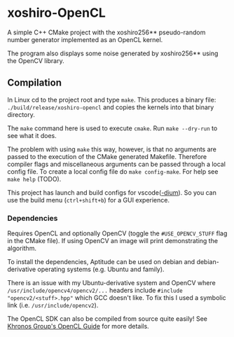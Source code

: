 # xoshiro-OpenCL

A simple C++ CMake project with the xoshiro256** pseudo-random number generator implemented as an OpenCL kernel.

The program also displays some noise generated by xoshiro256** using the OpenCV library.

## Compilation

In Linux cd to the project root and type `make`. This produces a binary file: `./build/release/xoshiro-opencl` and copies the kernels into that binary directory.

The `make` command here is used to execute `cmake`. Run `make --dry-run` to see what it does.

The problem with using `make` this way, however, is that no arguments are passed to the execution of the CMake generated Makefile. Therefore compiler flags and miscellaneous arguments can be passed through a local config file. To create a local config file do `make config-make`. For help see `make help` (TODO).

This project has launch and build configs for vscode([-dium](https://github.com/VSCodium/vscodium)). So you can use the build menu (`ctrl+shift+b`) for a GUI experience.

### Dependencies

Requires OpenCL and optionally OpenCV (toggle the `#USE_OPENCV_STUFF` flag in the CMake file). If using OpenCV an image will print demonstrating the algorithm.

To install the dependencies, Aptitude can be used on debian and debian-derivative operating systems (e.g. Ubuntu and family).

There is an issue with my Ubuntu-derivative system and OpenCV where `/usr/include/opencv4/opencv2/...` headers include `#include "opencv2/<stuff>.hpp"` which GCC doesn't like. To fix this I used a symbolic link (i.e. `/usr/include/opencv2`).

The OpenCL SDK can also be compiled from source quite easily! See [Khronos Group's OpenCL Guide](https://github.com/KhronosGroup/OpenCL-Guide/blob/main/chapters/getting_started_linux.md) for more details.
